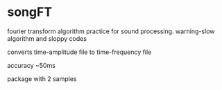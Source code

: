 # songFT
fourier transform algorithm practice for sound processing. warning-slow algorithm and sloppy codes

converts time-amplitude file to time-frequency file

accuracy ~50ms

package with 2 samples
